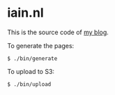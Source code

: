 # iain.nl

This is the source code of [my blog](http://www.iain.nl).

To generate the pages:

```
$ ./bin/generate
```

To upload to S3:

```
$ ./bin/upload
```
